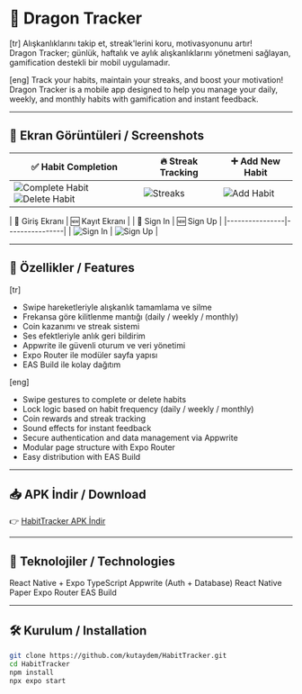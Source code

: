 # 🧠 Dragon Tracker

[tr] Alışkanlıklarını takip et, streak'lerini koru, motivasyonunu artır!  
Dragon Tracker; günlük, haftalık ve aylık alışkanlıklarını yönetmeni sağlayan, gamification destekli bir mobil uygulamadır.

[eng] Track your habits, maintain your streaks, and boost your motivation!  
Dragon Tracker is a mobile app designed to help you manage your daily, weekly, and monthly habits with gamification and instant feedback.

---

## 📱 Ekran Görüntüleri / Screenshots

| ✅ Habit Completion | 🔥 Streak Tracking | ➕ Add New Habit |
|-------------------|------------------|----------------------|
| ![Complete Habit](assets/screens/index.png) ![Delete Habit](assets/screens/index2.png)| ![Streaks](assets/screens/streaks.png) | ![Add Habit](assets/screens/add-habit.png) |

| 🔐 Giriş Ekranı | 🆕 Kayıt Ekranı |
| 🔐 Sign In | 🆕 Sign Up |
|----------------|----------------|
| ![Sign In](assets/screens/signin.png) | ![Sign Up](assets/screens/signup.png) |

---

## 🚀 Özellikler / Features

[tr]
- Swipe hareketleriyle alışkanlık tamamlama ve silme  
- Frekansa göre kilitlenme mantığı (daily / weekly / monthly)  
- Coin kazanımı ve streak sistemi  
- Ses efektleriyle anlık geri bildirim  
- Appwrite ile güvenli oturum ve veri yönetimi  
- Expo Router ile modüler sayfa yapısı  
- EAS Build ile kolay dağıtım

[eng]
- Swipe gestures to complete or delete habits  
- Lock logic based on habit frequency (daily / weekly / monthly)  
- Coin rewards and streak tracking  
- Sound effects for instant feedback  
- Secure authentication and data management via Appwrite  
- Modular page structure with Expo Router  
- Easy distribution with EAS Build
---

## 📥 APK İndir / Download 
👉 [HabitTracker APK İndir](https://drive.google.com/file/d/12Q-Hw8EfPsz2hxhV5Kg1kXhRjddhtCdG/view?usp=sharing)

---

## 🧪 Teknolojiler / Technologies
React Native + Expo
TypeScript
Appwrite (Auth + Database)
React Native Paper
Expo Router
EAS Build

---

## 🛠️ Kurulum / Installation

```bash
git clone https://github.com/kutaydem/HabitTracker.git
cd HabitTracker
npm install
npx expo start



